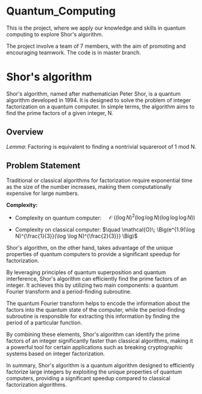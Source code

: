 # Quantum_Computing

This is the project, where we apply our knowledge and skills in quantum computing to explore Shor's algorithm.

The project involve a team of 7 members, with the aim of promoting and encouraging teamwork. The code is in master branch. 

# Shor's algorithm

Shor's algorithm, named after mathematician Peter Shor, is a quantum algorithm developed in 1994.
It is designed to solve the problem of integer factorization on a quantum computer. 
In simple terms, the algorithm aims to find the prime factors of a given integer, N.

## Overview

*Lemma*: Factoring is equivalent to finding a nontrivial squareroot of 1 mod N.

## Problem Statement

Traditional or classical algorithms for factorization require exponential time as the size of the number increases,
making them computationally expensive for large numbers. 

**Complexity:**
- Complexity on quantum computer: $\quad \mathcal{O}\;\Big((\log N)^2(\log \log N)(\log \log \log N)\Big)$

- Complexity on classical computer: $\quad \mathcal{O}\; \Big(e^{1.9(\log N)^{\frac{1}{3}}(\log \log N)^{\frac{2}{3}}} \Big)$


Shor's algorithm, on the other hand, takes advantage of the unique properties of quantum computers to provide a significant speedup for factorization.

By leveraging principles of quantum superposition and quantum interference, Shor's algorithm can efficiently find the prime factors of an integer. It achieves this by utilizing two main components: a quantum Fourier transform and a period-finding subroutine.

The quantum Fourier transform helps to encode the information about the factors into the quantum state of the computer, while the period-finding subroutine is responsible for extracting this information by finding the period of a particular function.

By combining these elements, Shor's algorithm can identify the prime factors of an integer significantly faster than classical algorithms, making it a powerful tool for certain applications such as breaking cryptographic systems based on integer factorization.


In summary, Shor's algorithm is a quantum algorithm designed to efficiently factorize large integers by exploiting the unique properties of quantum computers, providing a significant speedup compared to classical factorization algorithms.

